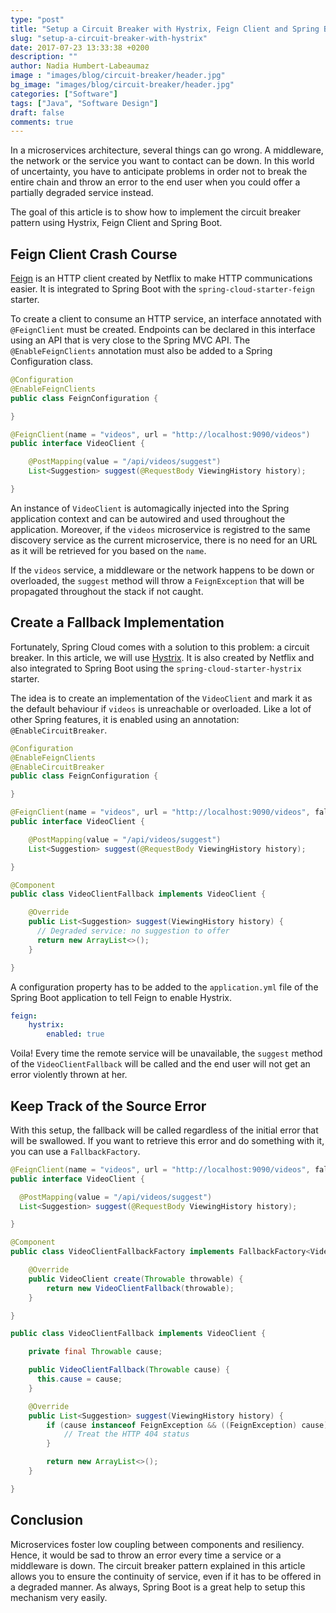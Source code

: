 ```yaml
---
type: "post"
title: "Setup a Circuit Breaker with Hystrix, Feign Client and Spring Boot"
slug: "setup-a-circuit-breaker-with-hystrix"
date: 2017-07-23 13:33:38 +0200
description: ""
author: Nadia Humbert-Labeaumaz
image : "images/blog/circuit-breaker/header.jpg"
bg_image: "images/blog/circuit-breaker/header.jpg"
categories: ["Software"]
tags: ["Java", "Software Design"]
draft: false
comments: true
---
```


In a microservices architecture, several things can go wrong. A middleware, the network or the service you want to contact can be down. In this world of uncertainty, you have to anticipate problems in order not to break the entire chain and throw an error to the end user when you could offer a partially degraded service instead.

The goal of this article is to show how to implement the circuit breaker pattern using Hystrix, Feign Client and Spring Boot.

<!-- more -->

## Feign Client Crash Course

[Feign](https://github.com/OpenFeign/feign) is an HTTP client created by Netflix to make HTTP communications easier. It is integrated to Spring Boot with the `spring-cloud-starter-feign` starter.

To create a client to consume an HTTP service, an interface annotated with `@FeignClient` must be created. Endpoints can be declared in this interface using an API that is very close to the Spring MVC API. The `@EnableFeignClients` annotation must also be added to a Spring Configuration class.

```java
@Configuration
@EnableFeignClients
public class FeignConfiguration {

}
```

```java
@FeignClient(name = "videos", url = "http://localhost:9090/videos")
public interface VideoClient {

    @PostMapping(value = "/api/videos/suggest")
    List<Suggestion> suggest(@RequestBody ViewingHistory history);

}
```

An instance of `VideoClient` is automagically injected into the Spring application context and can be autowired and used throughout the application. Moreover, if the `videos` microservice is registred to the same discovery service as the current microservice, there is no need for an URL as it will be retrieved for you based on the `name`.

If the `videos` service, a middleware or the network happens to be down or overloaded, the `suggest` method will throw a `FeignException` that will be propagated throughout the stack if not caught.

## Create a Fallback Implementation

Fortunately, Spring Cloud comes with a solution to this problem: a circuit breaker. In this article, we will use [Hystrix](https://github.com/Netflix/Hystrix). It is also created by Netflix and also integrated to Spring Boot using the `spring-cloud-starter-hystrix` starter.

The idea is to create an implementation of the `VideoClient` and mark it as the default behaviour if `videos` is unreachable or overloaded. Like a lot of other Spring features, it is enabled using an annotation: `@EnableCircuitBreaker`.

```java
@Configuration
@EnableFeignClients
@EnableCircuitBreaker
public class FeignConfiguration {

}
```

```java
@FeignClient(name = "videos", url = "http://localhost:9090/videos", fallback = VideoClientFallback.class)
public interface VideoClient {

    @PostMapping(value = "/api/videos/suggest")
    List<Suggestion> suggest(@RequestBody ViewingHistory history);

}
```

```java
@Component
public class VideoClientFallback implements VideoClient {

    @Override
    public List<Suggestion> suggest(ViewingHistory history) {
      // Degraded service: no suggestion to offer
      return new ArrayList<>();
    }

}
```

A configuration property has to be added to the `application.yml` file of the Spring Boot application to tell Feign to enable Hystrix.

```yml
feign:
    hystrix:
        enabled: true
```

Voila! Every time the remote service will be unavailable, the `suggest` method of the `VideoClientFallback` will be called and the end user will not get an error violently thrown at her.

## Keep Track of the Source Error

With this setup, the fallback will be called regardless of the initial error that will be swallowed. If you want to retrieve this error and do something with it, you can use a `FallbackFactory`.

```java
@FeignClient(name = "videos", url = "http://localhost:9090/videos", fallbackFactory = VideoClientFallbackFactory.class)
public interface VideoClient {

  @PostMapping(value = "/api/videos/suggest")
  List<Suggestion> suggest(@RequestBody ViewingHistory history);

}
```

```java
@Component
public class VideoClientFallbackFactory implements FallbackFactory<VideoClient> {

    @Override
    public VideoClient create(Throwable throwable) {
        return new VideoClientFallback(throwable);
    }

}
```

```java
public class VideoClientFallback implements VideoClient {

    private final Throwable cause;

    public VideoClientFallback(Throwable cause) {
      this.cause = cause;
    }

    @Override
    public List<Suggestion> suggest(ViewingHistory history) {
        if (cause instanceof FeignException && ((FeignException) cause).status() == 404) {
            // Treat the HTTP 404 status
        }

        return new ArrayList<>();
    }

}
```

## Conclusion

Microservices foster low coupling between components and resiliency. Hence, it would be sad to throw an error every time a service or a middleware is down. The circuit breaker pattern explained in this article allows you to ensure the continuity of service, even if it has to be offered in a degraded manner. As always, Spring Boot is a great help to setup this mechanism very easily.
